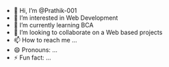 - 👋 Hi, I’m @Prathik-001
- 👀 I’m interested in Web Development
- 🌱 I’m currently learning BCA
- 💞️ I’m looking to collaborate on a Web based projects
- 📫 How to reach me ...
- 😄 Pronouns: ...
- ⚡ Fun fact: ...

<!---
Prathik-001/Prathik-001 is a ✨ special ✨ repository because its `README.md` (this file) appears on your GitHub profile.
You can click the Preview link to take a look at your changes.
--->
